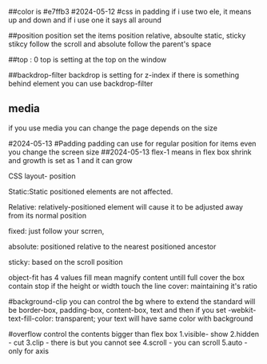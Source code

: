   ##color is #e7ffb3
#2024-05-12
#css
in padding if i use two ele, it means up and down and if i use one it says all around

##position
position set the items position relative, absoulte static, sticky
stikcy follow the scroll and absolute follow the parent's space

##top : 0
top is setting at the top on the window

##backdrop-filter
backdrop is setting for z-index if there is something behind element you  can use backdrop-filter

## media
if you use media you can change the page depends on the size

#2024-05-13
#Padding
padding can use for regular position for items even you change the screen size
##2024-05-13
flex-1 means in flex box shrink and growth is set as 1 and it can grow

CSS layout- position

Static:Static positioned elements are not affected.

Relative: relatively-positioned element will cause it to be adjusted away from its normal position

fixed: just follow your scrren,

absolute: positioned relative to the nearest positioned ancestor 

sticky: based on the scroll position

object-fit has 4 values
fill mean magnify content untill full cover the box
contain stop if the height or width touch the line
cover: maintaining it's ratio

#background-clip
you can control the bg where to extend
the standard will be border-box, padding-box, content-box, text
and then if you set
-webkit-text-fill-color: transparent;
your text will have same color with background

#overflow control the contents bigger than flex box
1.visible- show
2.hidden - cut
3.clip - there is but you cannot see
4.scroll - you can scroll
5.auto -only for axis